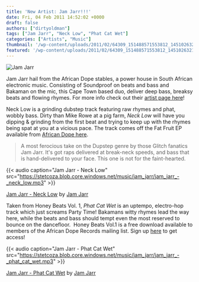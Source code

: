 ```yaml
---
title: 'New Artist: Jam Jarr!!!'
date: Fri, 04 Feb 2011 14:52:02 +0000
draft: false
authors: ["dirtyoldman"]
tags: ["Jam Jarr", "Neck Low", "Phat Cat Wet"]
categories: ["Artists", "Music"]
thumbnail: '/wp-content/uploads/2011/02/64309_151488571553812_145102632192406_216974_483053_n-150x150.jpg'
featured: '/wp-content/uploads/2011/02/64309_151488571553812_145102632192406_216974_483053_n-304x190.jpg'
---
```


![](/wp-content/uploads/2011/02/64309_151488571553812_145102632192406_216974_483053_n-e1296774146568.jpg "Jam Jarr")

Jam Jarr hail from the African Dope stables, a power house in South African electronic music. Consisting of Soundproof on beats and bass and Bakaman on the mic, this Cape Town based duo, deliver deep bass, breaksy beats and flowing rhymes. For more info check out their [artist page here](/artists/jam-jarr/)!

Neck Low is a grinding dubstep track featuring raw rhymes and phat, wobbly bass. Dirty than Mike Rowe at a pig farm, _Neck Low_ will have you dipping & grinding from the first beat and trying to keep up with the rhymes being spat at you at a vicious pace. The track comes off the Fat Fruit EP available from [African Dope here](http://shop.africandope.co.za/product.php?id_product=56http://shop.africandope.co.za/product.php?id_product=56).

> A most ferocious take on the Dupstep genre by those Glitch fanatics Jam Jarr. It's got raps delivered at break-neck speeds, and bass that is hand-delivered to your face. This one is not for the faint-hearted.

{{< audio
    caption="Jam Jarr - Neck Low"
    src="https://stetcoza.blob.core.windows.net/music/jam_jarr/jam_jarr_-_neck_low.mp3" >}}

 [Jam Jarr - Neck Low](http://soundcloud.com/jamjarrcpt/jam-jarr-neck-low) by [Jam Jarr](http://soundcloud.com/jamjarrcpt)

Taken from Honey Beats Vol. 1, _Phat Cat Wet_ is an uptempo, electro-hop track which just screams Party Time! Bakamans witty rhymes lead the way here, while the beats and bass should tempt even the most reserved to bounce on the dancefloor.  Honey Beats Vol.1 is a free download available to members of the African Dope Records mailing list. Sign up [here](http://www.africandope.co.za/lists/?p=subscribe&id=1) to get access!

{{< audio
    caption="Jam Jarr - Phat Cat Wet"
    src="https://stetcoza.blob.core.windows.net/music/jam_jarr/jam_jarr_-_phat_cat_wet.mp3" >}}

 [Jam Jarr - Phat Cat Wet](http://soundcloud.com/jamjarrcpt/jam-jarr-phat-cat-wet) by [Jam Jarr](http://soundcloud.com/jamjarrcpt)


